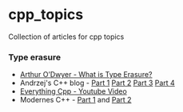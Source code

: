 # cpp_topics
Collection of articles for cpp topics


### Type erasure
- [Arthur O’Dwyer - What is Type Erasure?](https://quuxplusone.github.io/blog/2019/03/18/what-is-type-erasure/)
- Andrzej's C++ blog - [Part 1](https://akrzemi1.wordpress.com/2013/11/18/type-erasure-part-i/) [Part 2](https://akrzemi1.wordpress.com/2013/12/06/type-erasure-part-ii/) [Part 3](https://akrzemi1.wordpress.com/2013/12/11/type-erasure-part-iii/) [Part 4](https://akrzemi1.wordpress.com/2014/01/13/type-erasure-part-iv/) 
- [Everything Cpp - Youtube Video](https://www.youtube.com/watch?v=ZPk8HuyrKXU)
- Modernes C++ - [Part 1](https://www.modernescpp.com/index.php/c-core-guidelines-type-erasure) and [Part 2](https://www.modernescpp.com/index.php/c-core-guidelines-type-erasure-with-templates)
